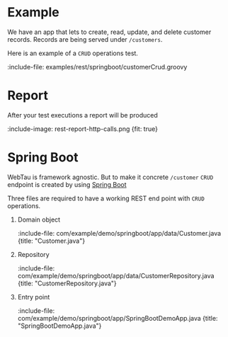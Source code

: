 # Example

We have an app that lets to create, read, update, and delete customer records. Records are being served under `/customers`.

Here is an example of a `CRUD` operations test.

:include-file: examples/rest/springboot/customerCrud.groovy

# Report

After your test executions a report will be produced

:include-image: rest-report-http-calls.png {fit: true}

# Spring Boot

WebTau is framework agnostic. But to make it concrete `/customer` `CRUD` endpoint
is created by using [Spring Boot](https://projects.spring.io/spring-boot/)

Three files are required to have a working REST end point with `CRUD` operations.

1. Domain object

    :include-file: com/example/demo/springboot/app/data/Customer.java {title: "Customer.java"}

2. Repository

    :include-file: com/example/demo/springboot/app/data/CustomerRepository.java {title: "CustomerRepository.java"}

3. Entry point

    :include-file: com/example/demo/springboot/app/SpringBootDemoApp.java {title: "SpringBootDemoApp.java"}
